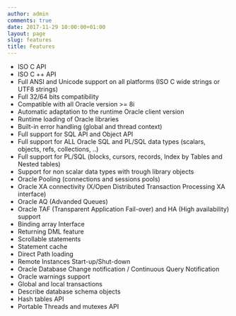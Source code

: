 ```yaml
---
author: admin
comments: true
date: 2017-11-29 10:00:00+01:00
layout: page
slug: features
title: Features
---
```

    
+ ISO C API
+ ISO C ++ API   
+ Full ANSI and Unicode support on all platforms (ISO C wide strings or UTF8 strings)
+ Full 32/64 bits compatibility
+ Compatible with all Oracle version >= 8i    
+ Automatic adaptation to the runtime Oracle client version
+ Runtime loading of Oracle libraries
+ Built-in error handling (global and thread context)
+ Full support for SQL API and Object API
+ Full support for ALL Oracle SQL and PL/SQL data types (scalars, objects, refs, collections, ..)
+ Full support for PL/SQL (blocks, cursors, records, Index by Tables and Nested tables)
+ Support for non scalar data types with trough library objects    
+ Oracle Pooling (connections and sessions pools)
+ Oracle XA connectivity (X/Open Distributed Transaction Processing XA interface)
+ Oracle AQ (Advanded Queues)    
+ Oracle TAF (Transparent Application Fail-over) and HA (High availability) support 
+ Binding array Interface
+ Returning DML feature
+ Scrollable statements
+ Statement cache
+ Direct Path loading
+ Remote Instances Start-up/Shut-down
+ Oracle Database Change notification / Continuous Query Notification
+ Oracle warnings support
+ Global and local transactions 
+ Describe database schema objects
+ Hash tables API
+ Portable Threads and mutexes API
